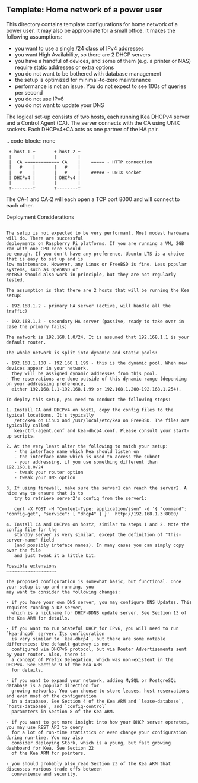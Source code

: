 Template: Home network of a power user
--------------------------------------

This directory contains template configurations for home network of a power user. It may also be
appropriate for a small office. It makes the following assumptions:

- you want to use a single /24 class of IPv4 addresses
- you want High Availability, so there are 2 DHCP servers
- you have a handful of devices, and some of them (e.g. a printer or NAS) require
  static addresses or extra options
- you do not want to be bothered with database management
- the setup is optimized for minimal-to-zero maintenance
- performance is not an issue. You do not expect to see 100s of queries per second
- you do not use IPv6
- you do not want to update your DNS

The logical set-up consists of two hosts, each running Kea DHCPv4 server and a Control Agent (CA).
The server connects with the CA using UNIX sockets. Each DHCPv4+CA acts as one partner of the HA
pair.

.. code-block:: none

  ```
   +-host-1-+       +-host-2-+
   |        |       |        |
   |  CA ============= CA    |    ===== - HTTP connection
   |   #    |       |   #    |
   |   #    |       |   #    |    ##### - UNIX socket
   | DHCPv4 |       | DHCPv4 |
   |        |       |        |
   +--------+       +--------+
  ```

The CA-1 and CA-2 will each open a TCP port 8000 and will connect to each other.

Deployment Considerations
~~~~~~~~~~~~~~~~~~~~~~~~~

The setup is not expected to be very performant. Most modest hardware will do. There are successful
deployments on Raspberry Pi platforms. If you are running a VM, 2GB ram with one CPU core should
be enough. If you don't have any preference, Ubuntu LTS is a choice that is easy to set up and is
low maintenance. However, any Linux or FreeBSD is fine. Less popular systems, such as OpenBSD or
NetBSD should also work in principle, but they are not regularly tested.

The assumption is that there are 2 hosts that will be running the Kea setup:

- 192.168.1.2 - primary HA server (active, will handle all the traffic)

- 192.168.1.3 - secondary HA server (passive, ready to take over in case the primary fails)

The network is 192.168.1.0/24. It is assumed that 192.168.1.1 is your default router.

The whole network is split into dynamic and static pools:

- 192.168.1.100 - 192.168.1.199 - this is the dynamic pool. When new devices appear in your network,
  they will be assigned dynamic addresses from this pool.
- The reservations are done outside of this dynamic range (depending on your addressing preference,
  either 192.168.1.1-192.168.1.99 or 192.168.1.200-192.168.1.254).

To deploy this setup, you need to conduct the following steps:

1. Install CA and DHCPv4 on host1, copy the config files to the typical locations. It's typically
   /etc/kea on Linux and /usr/local/etc/kea on FreeBSD. The files are typically called
   kea-ctrl-agent.conf and kea-dhcp4.conf. Please consult your start-up scripts.

2. At the very least alter the following to match your setup:
   - the interface name which Kea should listen on
   - the interface name which is used to access the subnet
   - your addressing, if you use something different than 192.168.1.0/24
   - tweak your router option
   - tweak your DNS option

3. If using firewall, make sure the server1 can reach the server2. A nice way to ensure that is to
   try to retrieve server2's config from the server1:

   curl -X POST -H "Content-Type: application/json" -d '{ "command": "config-get", "service": [ "dhcp4" ] }'  http://192.168.1.3:8000/

4. Install CA and DHCPv4 on host2, similar to steps 1 and 2. Note the config file for the
   standby server is very similar, except the definition of "this-server-name" field
   (and possibly inteface names). In many cases you can simply copy over the file
   and just tweak it a little bit.

Possible extensions
~~~~~~~~~~~~~~~~~~~

The proposed configuration is somewhat basic, but functional. Once your setup is up and running, you
may want to consider the following changes:

- if you have your own DNS server, you may configure DNS Updates. This requires running a D2 server,
  which is a nickname for DHCP-DDNS update server. See Section 13 of the Kea ARM for details.

- if you want to run Stateful DHCP for IPv6, you will need to run `kea-dhcp6` server. Its configuration
  is very similar to `kea-dhcp4`, but there are some notable differences: the default gateway is not
  configured via DHCPv6 protocol, but via Router Advertisements sent by your router. Also, there is
  a concept of Prefix Delegation, which was non-existent in the DHCPv4. See Section 9 of the Kea ARM
  for details.

- if you want to expand your network, adding MySQL or PostgreSQL database is a popular direction for
  growing networks. You can choose to store leases, host reservations and even most of the configuration
  in a database. See Section 4 of the Kea ARM and `lease-database`, `hosts-database`, and `config-control`
  parameters in Section 8 of the Kea ARM.

- if you want to get more insight into how your DHCP server operates, you may use REST API to query
  for a lot of run-time statistics or even change your configuration during run-time. You may also
  consider deploying Stork, which is a young, but fast growing dashboard for Kea. See Section 22
  of the Kea ARM for pointers.

- you should probably also read Section 23 of the Kea ARM that discusses various trade offs between
  convenience and security.
